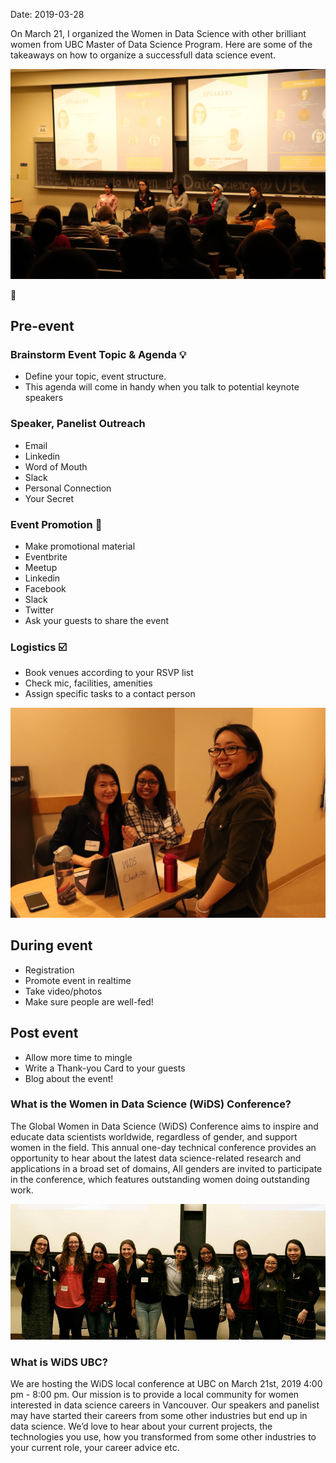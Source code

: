 Date: 2019-03-28

On March 21, I organized the Women in Data Science with other brilliant women from UBC Master of Data Science Program. Here are some of the takeaways on how to organize a successfull data science event. 

<div align="center">
<img src="../images/3.jpg" alt="image"/>
</div>

:information_desk_person:

## Pre-event

### Brainstorm Event Topic & Agenda :bulb:
- Define your topic, event structure. 
- This agenda will come in handy when you talk to potential keynote speakers


### Speaker, Panelist Outreach 
- Email
- Linkedin
- Word of Mouth
- Slack
- Personal Connection
- Your Secret


### Event Promotion :loudspeaker:
- Make promotional material
- Eventbrite
- Meetup
- Linkedin
- Facebook
- Slack
- Twitter
- Ask your guests to share the event

### Logistics :ballot_box_with_check:
- Book venues according to your RSVP list 
- Check mic, facilities, amenities
- Assign specific tasks to a contact person


<div align="center">
<img src="../images/0.jpg" alt="image"/>
</div>

## During event
- Registration
- Promote event in realtime
- Take video/photos
- Make sure people are well-fed!


## Post event 
- Allow more time to mingle
- Write a Thank-you Card to your guests
- Blog about the event!




### What is the Women in Data Science (WiDS) Conference?

The Global Women in Data Science (WiDS) Conference aims to inspire and educate data scientists worldwide, regardless of gender, and support women in the field. This annual one-day technical conference provides an opportunity to hear about the latest data science-related research and applications in a broad set of domains, All genders are invited to participate in the conference, which features outstanding women doing outstanding work.

<div align="center">
<img src="../images/wids.jpg" alt="image"/>
</div>

### What is WiDS UBC?

We are hosting the WiDS local conference at UBC on March 21st, 2019 4:00 pm - 8:00 pm. Our mission is to provide a local community for women interested in data science careers in Vancouver. Our speakers and panelist may have started their careers from some other industries but end up in data science. We’d love to hear about your current projects, the technologies you use, how you transformed from some other industries to your current role, your career advice etc.


